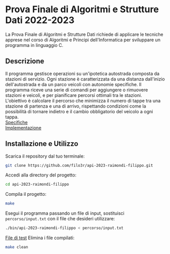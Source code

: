 # Prova Finale di Algoritmi e Strutture Dati 2022-2023
La Prova Finale di Algoritmi e Strutture Dati richiede di applicare le tecniche apprese nel corso di Algoritmi e Principi dell'Informatica per sviluppare un programma in linguaggio C.
## Descrizione
Il programma gestisce operazioni su un'ipotetica autostrada composta da stazioni di servizio. Ogni stazione è caratterizzata da una distanza dall'inizio dell'autostrada e da un parco veicoli con autonomie specifiche. Il programma riceve una serie di comandi per aggiungere o rimuovere stazioni e veicoli, e per pianificare percorsi ottimali tra le stazioni.  
L'obiettivo è calcolare il percorso che minimizza il numero di tappe tra una stazione di partenza e una di arrivo, rispettando condizioni come la possibilità di tornare indietro e il cambio obbligatorio del veicolo a ogni tappa.  
[Specifiche](specifiche/SpecificheProgetto_2022-2023.pdf)  
[Implementazione](specifiche/ImplementazioneProgetto_2022-2023.pdf)  
## Installazione e Utilizzo
Scarica il repository dal tuo terminale:  
```bash
git clone https://github.com/filo3r/api-2023-raimondi-filippo.git
```
Accedi alla directory del progetto:  
```bash  
cd api-2023-raimondi-filippo
```
Compila il progetto:  
```bash  
make
```
Esegui il programma passando un file di input, sostituisci `percorso/input.txt` con il file che desideri utilizzare:  
```bash  
./bin/api-2023-raimondi-filippo < percorso/input.txt
```  
[File di test](test/test_34_input.txt)
Elimina i file compilati:  
```bash
make clean
```


